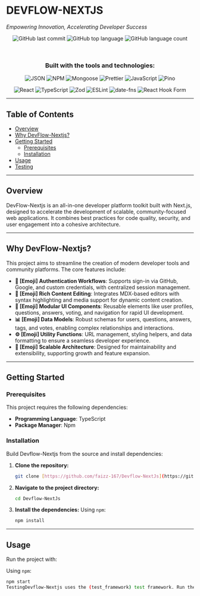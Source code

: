 # DEVFLOW-NEXTJS

*Empowering Innovation, Accelerating Developer Success*

<div align="center">

![GitHub last commit](https://img.shields.io/github/last-commit/faizz-167/Devflow-NextJs?style=for-the-badge&color=blue)
![GitHub top language](https://img.shields.io/github/languages/top/faizz-167/Devflow-NextJs?style=for-the-badge&color=blue)
![GitHub language count](https://img.shields.io/github/languages/count/faizz-167/Devflow-NextJs?style=for-the-badge&color=blue)

</div>

<br />

<div align="center">
    <h3>Built with the tools and technologies:</h3>
    <p>
        <img src="https://img.shields.io/badge/json-000000.svg?style=for-the-badge&logo=json&logoColor=white" alt="JSON">
        <img src="https://img.shields.io/badge/NPM-CB3837.svg?style=for-the-badge&logo=npm&logoColor=white" alt="NPM">
        <img src="https://img.shields.io/badge/Mongoose-880000.svg?style=for-the-badge&logo=mongoose&logoColor=white" alt="Mongoose">
        <img src="https://img.shields.io/badge/prettier-F7B93E.svg?style=for-the-badge&logo=prettier&logoColor=black" alt="Prettier">
        <img src="https://img.shields.io/badge/javascript-%23323330.svg?style=for-the-badge&logo=javascript&logoColor=%23F7DF1E" alt="JavaScript">
        <img src="https://img.shields.io/badge/pino-202020.svg?style=for-the-badge" alt="Pino">
    </p>
    <p>
        <img src="https://img.shields.io/badge/react-%2320232a.svg?style=for-the-badge&logo=react&logoColor=%2361DAFB" alt="React">
        <img src="https://img.shields.io/badge/typescript-%23007ACC.svg?style=for-the-badge&logo=typescript&logoColor=white" alt="TypeScript">
        <img src="https://img.shields.io/badge/zod-3E67B1.svg?style=for-the-badge&logo=zod&logoColor=white" alt="Zod">
        <img src="https://img.shields.io/badge/ESLint-4B32C3.svg?style=for-the-badge&logo=eslint&logoColor=white" alt="ESLint">
        <img src="https://img.shields.io/badge/date--fns-A23982.svg?style=for-the-badge&logo=date-fns&logoColor=white" alt="date-fns">
        <img src="https://img.shields.io/badge/React%20Hook%20Form-EC5990.svg?style=for-the-badge&logo=reacthookform&logoColor=white" alt="React Hook Form">
    </p>
</div>

---

## Table of Contents

- [Overview](#overview)
- [Why DevFlow-Nextjs?](#why-devflow-nextjs)
- [Getting Started](#getting-started)
  - [Prerequisites](#prerequisites)
  - [Installation](#installation)
- [Usage](#usage)
- [Testing](#testing)

---

## Overview

DevFlow-Nextjs is an all-in-one developer platform toolkit built with Next.js, designed to accelerate the development of scalable, community-focused web applications. It combines best practices for code quality, security, and user engagement into a cohesive architecture.

---

## Why DevFlow-Nextjs?

This project aims to streamline the creation of modern developer tools and community platforms. The core features include:

-   **🔩 [Emoji] Authentication Workflows**: Supports sign-in via GitHub, Google, and custom credentials, with centralized session management.
-   **📝 [Emoji] Rich Content Editing**: Integrates MDX-based editors with syntax highlighting and media support for dynamic content creation.
-   **🔧 [Emoji] Modular UI Components**: Reusable elements like user profiles, questions, answers, voting, and navigation for rapid UI development.
-   **📊 [Emoji] Data Models**: Robust schemas for users, questions, answers, tags, and votes, enabling complex relationships and interactions.
-   **⚙️ [Emoji] Utility Functions**: URL management, styling helpers, and data formatting to ensure a seamless developer experience.
-   **🚀 [Emoji] Scalable Architecture**: Designed for maintainability and extensibility, supporting growth and feature expansion.

---

## Getting Started

### Prerequisites

This project requires the following dependencies:

-   **Programming Language**: TypeScript
-   **Package Manager**: Npm

### Installation

Build Devflow-Nextjs from the source and install dependencies:

1.  **Clone the repository:**
    ```sh
    git clone [https://github.com/faizz-167/Devflow-NextJs](https://github.com/faizz-167/Devflow-NextJs)
    ```
2.  **Navigate to the project directory:**
    ```sh
    cd Devflow-NextJs
    ```
3.  **Install the dependencies:**
    Using `npm`:
    ```sh
    npm install
    ```

---

## Usage

Run the project with:

Using `npm`:

```sh
npm start
TestingDevflow-Nextjs uses the (test_framework) test framework. Run the test suite with:Using npm:npm test
